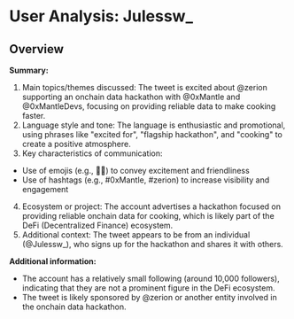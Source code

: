# User Analysis: Julessw_

## Overview

**Summary:**

1. Main topics/themes discussed: The tweet is excited about @zerion supporting an onchain data hackathon with @0xMantle and @0xMantleDevs, focusing on providing reliable data to make cooking faster.
2. Language style and tone: The language is enthusiastic and promotional, using phrases like "excited for", "flagship hackathon", and "cooking" to create a positive atmosphere.
3. Key characteristics of communication:
* Use of emojis (e.g., 👩‍🍳) to convey excitement and friendliness
* Use of hashtags (e.g., #0xMantle, #zerion) to increase visibility and engagement
4. Ecosystem or project: The account advertises a hackathon focused on providing reliable onchain data for cooking, which is likely part of the DeFi (Decentralized Finance) ecosystem.
5. Additional context:
The tweet appears to be from an individual (@Julessw_), who signs up for the hackathon and shares it with others.

**Additional information:**

* The account has a relatively small following (around 10,000 followers), indicating that they are not a prominent figure in the DeFi ecosystem.
* The tweet is likely sponsored by @zerion or another entity involved in the onchain data hackathon.